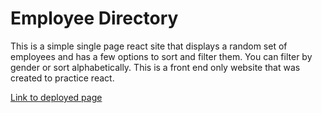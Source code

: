 # Employee Directory

This is a simple single page react site that displays a random set of employees and has a few options to sort and filter them. You can filter by gender or sort alphabetically. This is a front end only website that was created to practice react.

[Link to deployed page](https://deloabra.github.io/employee-directory)
